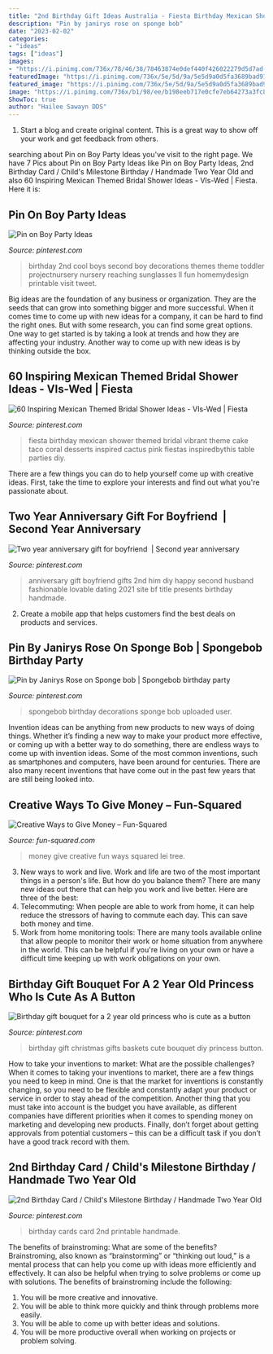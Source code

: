 ```yaml
---
title: "2nd Birthday Gift Ideas Australia - Fiesta Birthday Mexican Shower Themed Bridal Vibrant Theme Cake Taco Coral Desserts Inspired Cactus Pink Fiestas Inspiredbythis Table Parties Diy"
description: "Pin by janirys rose on sponge bob"
date: "2023-02-02"
categories:
- "ideas"
tags: ["ideas"]
images:
- "https://i.pinimg.com/736x/78/46/38/78463874e0def440f426022279d5d7ad--gift-bouquet-girl-birthday.jpg"
featuredImage: "https://i.pinimg.com/736x/5e/5d/9a/5e5d9a0d5fa3689bad916287c1b6ea93.jpg"
featured_image: "https://i.pinimg.com/736x/5e/5d/9a/5e5d9a0d5fa3689bad916287c1b6ea93.jpg"
image: "https://i.pinimg.com/736x/b1/98/ee/b198eeb717e0cfe7eb64273a3fc8e7bf--nd-birthday-bday-cards.jpg"
ShowToc: true
author: "Hailee Sawayn DDS"
---
```



1. Start a blog and create original content. This is a great way to show off your work and get feedback from others.

	

		
searching about Pin on Boy Party Ideas you've visit to the right page. We have 7 Pics about Pin on Boy Party Ideas like Pin on Boy Party Ideas, 2nd Birthday Card / Child&#039;s Milestone Birthday / Handmade Two Year Old and also 60 Inspiring Mexican Themed Bridal Shower Ideas - VIs-Wed | Fiesta. Here it is:
		
    
## Pin On Boy Party Ideas

<img loading=lazy src="https://i.pinimg.com/736x/5d/59/af/5d59aff21eae4617b5e06665b2ff495a.jpg" onerror="this.onerror=null;this.src='https://tse1.mm.bing.net/th?id=OIP.wN5qyiWv__PxOm5ATQMbZAHaLE&amp;pid=15.1';" alt="Pin on Boy Party Ideas">

_Source: pinterest.com_

>birthday 2nd cool boys second boy decorations themes theme toddler projectnursery nursery reaching sunglasses ll fun homemydesign printable visit tweet. 

	

Big ideas are the foundation of any business or organization. They are the seeds that can grow into something bigger and more successful. When it comes time to come up with new ideas for a company, it can be hard to find the right ones. But with some research, you can find some great options. One way to get started is by taking a look at trends and how they are affecting your industry. Another way to come up with new ideas is by thinking outside the box.

    
## 60 Inspiring Mexican Themed Bridal Shower Ideas - VIs-Wed | Fiesta

<img loading=lazy src="https://i.pinimg.com/736x/5e/5d/9a/5e5d9a0d5fa3689bad916287c1b6ea93.jpg" onerror="this.onerror=null;this.src='https://tse2.mm.bing.net/th?id=OIP.KmRCnNNi_bCvVdQQN9wmpQHaLd&amp;pid=15.1';" alt="60 Inspiring Mexican Themed Bridal Shower Ideas - VIs-Wed | Fiesta">

_Source: pinterest.com_

>fiesta birthday mexican shower themed bridal vibrant theme cake taco coral desserts inspired cactus pink fiestas inspiredbythis table parties diy. 

	

There are a few things you can do to help yourself come up with creative ideas. First, take the time to explore your interests and find out what you're passionate about.

    
## Two Year Anniversary Gift For Boyfriend ️ | Second Year Anniversary

<img loading=lazy src="https://i.pinimg.com/736x/b1/dd/2f/b1dd2f0a07e482372260622da82bea7d--anniversary-gift-for-boyfriend-happy-anniversary.jpg" onerror="this.onerror=null;this.src='https://tse3.mm.bing.net/th?id=OIP.Vx_8HN6CW7U65oY8UOGRPwHaJ3&amp;pid=15.1';" alt="Two year anniversary gift for boyfriend ️ | Second year anniversary">

_Source: pinterest.com_

>anniversary gift boyfriend gifts 2nd him diy happy second husband fashionable lovable dating 2021 site bf title presents birthday handmade. 

	

2. Create a mobile app that helps customers find the best deals on products and services.

    
## Pin By Janirys Rose On Sponge Bob | Spongebob Birthday Party

<img loading=lazy src="https://i.pinimg.com/736x/8d/18/d5/8d18d5d91e27b9c441809f2127eb7809.jpg" onerror="this.onerror=null;this.src='https://tse2.mm.bing.net/th?id=OIP.JBl1khwl2v7ZZgLIGQrS6wHaJ3&amp;pid=15.1';" alt="Pin by Janirys Rose on Sponge bob | Spongebob birthday party">

_Source: pinterest.com_

>spongebob birthday decorations sponge bob uploaded user. 

	

Invention ideas can be anything from new products to new ways of doing things. Whether it’s finding a new way to make your product more effective, or coming up with a better way to do something, there are endless ways to come up with invention ideas. Some of the most common inventions, such as smartphones and computers, have been around for centuries. There are also many recent inventions that have come out in the past few years that are still being looked into.

    
## Creative Ways To Give Money – Fun-Squared

<img loading=lazy src="https://fun-squared.com/wp-content/uploads/2018/05/money-tree-topiary-cash-gift1.jpg" onerror="this.onerror=null;this.src='https://tse1.mm.bing.net/th?id=OIP.zvv4-ktFtd1NdxwYTcuhCgAAAA&amp;pid=15.1';" alt="Creative Ways to Give Money – Fun-Squared">

_Source: fun-squared.com_

>money give creative fun ways squared lei tree. 

	

3. New ways to work and live.
Work and life are two of the most important things in a person's life. But how do you balance them? There are many new ideas out there that can help you work and live better. Here are three of the best: 
1. Telecommuting: When people are able to work from home, it can help reduce the stressors of having to commute each day. This can save both money and time. 
2. Work from home monitoring tools: There are many tools available online that allow people to monitor their work or home situation from anywhere in the world. This can be helpful if you're living on your own or have a difficult time keeping up with work obligations on your own. 

    
## Birthday Gift Bouquet For A 2 Year Old Princess Who Is Cute As A Button

<img loading=lazy src="https://i.pinimg.com/736x/78/46/38/78463874e0def440f426022279d5d7ad--gift-bouquet-girl-birthday.jpg" onerror="this.onerror=null;this.src='https://tse1.mm.bing.net/th?id=OIP.DJpPoOgI1dr3l5CyoXd87wDYEg&amp;pid=15.1';" alt="Birthday gift bouquet for a 2 year old princess who is cute as a button">

_Source: pinterest.com_

>birthday gift christmas gifts baskets cute bouquet diy princess button. 

	

How to take your inventions to market: What are the possible challenges?
When it comes to taking your inventions to market, there are a few things you need to keep in mind. One is that the market for inventions is constantly changing, so you need to be flexible and constantly adapt your product or service in order to stay ahead of the competition. Another thing that you must take into account is the budget you have available, as different companies have different priorities when it comes to spending money on marketing and developing new products. Finally, don’t forget about getting approvals from potential customers – this can be a difficult task if you don’t have a good track record with them.

    
## 2nd Birthday Card / Child&#039;s Milestone Birthday / Handmade Two Year Old

<img loading=lazy src="https://i.pinimg.com/736x/b1/98/ee/b198eeb717e0cfe7eb64273a3fc8e7bf--nd-birthday-bday-cards.jpg" onerror="this.onerror=null;this.src='https://tse1.mm.bing.net/th?id=OIP.pzXLMqwa_MTj1alwkMGIiAHaHa&amp;pid=15.1';" alt="2nd Birthday Card / Child&#039;s Milestone Birthday / Handmade Two Year Old">

_Source: pinterest.com_

>birthday cards card 2nd printable handmade. 

	

The benefits of brainstroming: What are some of the benefits?
Brainstroming, also known as “brainstorming” or “thinking out loud,” is a mental process that can help you come up with ideas more efficiently and effectively. It can also be helpful when trying to solve problems or come up with solutions. The benefits of brainstroming include the following: 
1. You will be more creative and innovative.
2. You will be able to think more quickly and think through problems more easily.
3. You will be able to come up with better ideas and solutions.
4. You will be more productive overall when working on projects or problem solving.

